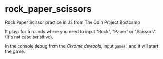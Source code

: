 # rock_paper_scissors
Rock Paper Scissor practice in JS from The Odin Project Bootcamp

It plays for 5 rounds where you need to input "Rock", "Paper" or "Scissors" (It´s not case sensitive).

In the console debug from the *Chrome devtools*, input `game()` and it will start the game.